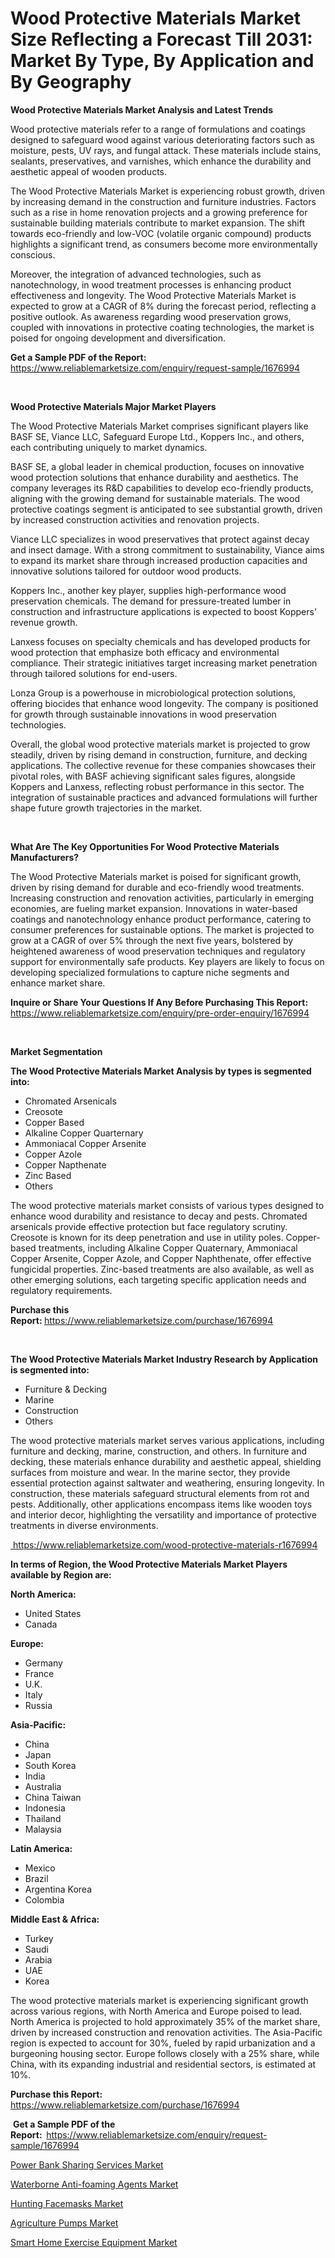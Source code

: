 <p><h1>Wood Protective Materials Market Size Reflecting a Forecast Till 2031: Market By Type, By Application and By Geography</h1></p><p><strong>Wood Protective Materials Market Analysis and Latest Trends</strong></p>
<p><p>Wood protective materials refer to a range of formulations and coatings designed to safeguard wood against various deteriorating factors such as moisture, pests, UV rays, and fungal attack. These materials include stains, sealants, preservatives, and varnishes, which enhance the durability and aesthetic appeal of wooden products. </p><p>The Wood Protective Materials Market is experiencing robust growth, driven by increasing demand in the construction and furniture industries. Factors such as a rise in home renovation projects and a growing preference for sustainable building materials contribute to market expansion. The shift towards eco-friendly and low-VOC (volatile organic compound) products highlights a significant trend, as consumers become more environmentally conscious.</p><p>Moreover, the integration of advanced technologies, such as nanotechnology, in wood treatment processes is enhancing product effectiveness and longevity. The Wood Protective Materials Market is expected to grow at a CAGR of 8% during the forecast period, reflecting a positive outlook. As awareness regarding wood preservation grows, coupled with innovations in protective coating technologies, the market is poised for ongoing development and diversification.</p></p>
<p><strong>Get a Sample PDF of the Report:&nbsp;</strong> <a href="https://www.reliablemarketsize.com/enquiry/request-sample/1676994?utm_campaign=1133&utm_medium=2&utm_source=Github&utm_content=ia&utm_term=18112024&utm_id=wood-protective-materials">https://www.reliablemarketsize.com/enquiry/request-sample/1676994</a></p>
<p>&nbsp;</p>
<p><strong>Wood Protective Materials Major Market Players</strong></p>
<p><p>The Wood Protective Materials Market comprises significant players like BASF SE, Viance LLC, Safeguard Europe Ltd., Koppers Inc., and others, each contributing uniquely to market dynamics. </p><p>BASF SE, a global leader in chemical production, focuses on innovative wood protection solutions that enhance durability and aesthetics. The company leverages its R&D capabilities to develop eco-friendly products, aligning with the growing demand for sustainable materials. The wood protective coatings segment is anticipated to see substantial growth, driven by increased construction activities and renovation projects.</p><p>Viance LLC specializes in wood preservatives that protect against decay and insect damage. With a strong commitment to sustainability, Viance aims to expand its market share through increased production capacities and innovative solutions tailored for outdoor wood products. </p><p>Koppers Inc., another key player, supplies high-performance wood preservation chemicals. The demand for pressure-treated lumber in construction and infrastructure applications is expected to boost Koppers' revenue growth. </p><p>Lanxess focuses on specialty chemicals and has developed products for wood protection that emphasize both efficacy and environmental compliance. Their strategic initiatives target increasing market penetration through tailored solutions for end-users.</p><p>Lonza Group is a powerhouse in microbiological protection solutions, offering biocides that enhance wood longevity. The company is positioned for growth through sustainable innovations in wood preservation technologies.</p><p>Overall, the global wood protective materials market is projected to grow steadily, driven by rising demand in construction, furniture, and decking applications. The collective revenue for these companies showcases their pivotal roles, with BASF achieving significant sales figures, alongside Koppers and Lanxess, reflecting robust performance in this sector. The integration of sustainable practices and advanced formulations will further shape future growth trajectories in the market.</p></p>
<p>&nbsp;</p>
<p><strong>What Are The Key Opportunities For Wood Protective Materials Manufacturers?</strong></p>
<p><p>The Wood Protective Materials market is poised for significant growth, driven by rising demand for durable and eco-friendly wood treatments. Increasing construction and renovation activities, particularly in emerging economies, are fueling market expansion. Innovations in water-based coatings and nanotechnology enhance product performance, catering to consumer preferences for sustainable options. The market is projected to grow at a CAGR of over 5% through the next five years, bolstered by heightened awareness of wood preservation techniques and regulatory support for environmentally safe products. Key players are likely to focus on developing specialized formulations to capture niche segments and enhance market share.</p></p>
<p><strong>Inquire or Share Your Questions If Any Before Purchasing This Report:</strong> <a href="https://www.reliablemarketsize.com/enquiry/pre-order-enquiry/1676994?utm_campaign=1133&utm_medium=2&utm_source=Github&utm_content=ia&utm_term=18112024&utm_id=wood-protective-materials">https://www.reliablemarketsize.com/enquiry/pre-order-enquiry/1676994</a></p>
<p>&nbsp;</p>
<p><strong>Market Segmentation</strong></p>
<p><strong>The Wood Protective Materials Market Analysis by types is segmented into:</strong></p>
<p><ul><li>Chromated Arsenicals</li><li>Creosote</li><li>Copper Based</li><li>Alkaline Copper Quarternary</li><li>Ammoniacal Copper Arsenite</li><li>Copper Azole</li><li>Copper Napthenate</li><li>Zinc Based</li><li>Others</li></ul></p>
<p><p>The wood protective materials market consists of various types designed to enhance wood durability and resistance to decay and pests. Chromated arsenicals provide effective protection but face regulatory scrutiny. Creosote is known for its deep penetration and use in utility poles. Copper-based treatments, including Alkaline Copper Quaternary, Ammoniacal Copper Arsenite, Copper Azole, and Copper Naphthenate, offer effective fungicidal properties. Zinc-based treatments are also available, as well as other emerging solutions, each targeting specific application needs and regulatory requirements.</p></p>
<p><strong>Purchase this Report:&nbsp;</strong><a href="https://www.reliablemarketsize.com/purchase/1676994?utm_campaign=1133&utm_medium=2&utm_source=Github&utm_content=ia&utm_term=18112024&utm_id=wood-protective-materials">https://www.reliablemarketsize.com/purchase/1676994</a></p>
<p>&nbsp;</p>
<p><strong>The Wood Protective Materials Market Industry Research by Application is segmented into:</strong></p>
<p><ul><li>Furniture & Decking</li><li>Marine</li><li>Construction</li><li>Others</li></ul></p>
<p><p>The wood protective materials market serves various applications, including furniture and decking, marine, construction, and others. In furniture and decking, these materials enhance durability and aesthetic appeal, shielding surfaces from moisture and wear. In the marine sector, they provide essential protection against saltwater and weathering, ensuring longevity. In construction, these materials safeguard structural elements from rot and pests. Additionally, other applications encompass items like wooden toys and interior decor, highlighting the versatility and importance of protective treatments in diverse environments.</p></p>
<p><a href="https://www.reliablemarketsize.com/wood-protective-materials-r1676994?utm_campaign=1133&utm_medium=2&utm_source=Github&utm_content=ia&utm_term=18112024&utm_id=wood-protective-materials">&nbsp;https://www.reliablemarketsize.com/wood-protective-materials-r1676994</a></p>
<p><strong>In terms of Region, the Wood Protective Materials Market Players available by Region are:</strong></p>
<p>
    <p> <strong> North America: </strong>
        <ul>
            <li>United States</li>
            <li>Canada</li>
        </ul>
        </p> 
    <p> <strong> Europe: </strong>
        <ul>
            <li>Germany</li>
            <li>France</li>
            <li>U.K.</li>
            <li>Italy</li>
            <li>Russia</li>
        </ul>
        </p> 
    <p> <strong> Asia-Pacific: </strong>
        <ul>
            <li>China</li>
            <li>Japan</li>
            <li>South Korea</li>
            <li>India</li>
            <li>Australia</li>
            <li>China Taiwan</li>
            <li>Indonesia</li>
            <li>Thailand</li>
            <li>Malaysia</li>
        </ul>
        </p> 
    <p> <strong> Latin America: </strong>
        <ul>
            <li>Mexico</li>
            <li>Brazil</li>
            <li>Argentina Korea</li>
            <li>Colombia</li>
        </ul>
        </p> 
    <p> <strong> Middle East & Africa: </strong>
        <ul>
            <li>Turkey</li>
            <li>Saudi</li>
            <li>Arabia</li>
            <li>UAE</li>
            <li>Korea</li>
        </ul>
    </p>
    </p>
<p><p>The wood protective materials market is experiencing significant growth across various regions, with North America and Europe poised to lead. North America is projected to hold approximately 35% of the market share, driven by increased construction and renovation activities. The Asia-Pacific region is expected to account for 30%, fueled by rapid urbanization and a burgeoning housing sector. Europe follows closely with a 25% share, while China, with its expanding industrial and residential sectors, is estimated at 10%.</p></p>
<p><strong>Purchase this Report: </strong><a href="https://www.reliablemarketsize.com/purchase/1676994?utm_campaign=1133&utm_medium=2&utm_source=Github&utm_content=ia&utm_term=18112024&utm_id=wood-protective-materials">https://www.reliablemarketsize.com/purchase/1676994</a></p>
<p>&nbsp;<strong>Get a Sample PDF of the Report:&nbsp;&nbsp;</strong><a href="https://www.reliablemarketsize.com/enquiry/request-sample/1676994?utm_campaign=1133&utm_medium=2&utm_source=Github&utm_content=ia&utm_term=18112024&utm_id=wood-protective-materials">https://www.reliablemarketsize.com/enquiry/request-sample/1676994</a></p>
<p><strong></strong></p>
<p><p><a href="https://issuu.com/reportprime-2/docs/power-bank-sharing-services-market-_5b1e4d3efdeacd?utm_campaign=1133&utm_medium=2&utm_source=Github&utm_content=ia&utm_term=18112024&utm_id=wood-protective-materials">Power Bank Sharing Services Market</a></p><p><a href="https://github.com/WillieWoodard/Market-Research-Report-List-7/blob/main/waterborne-anti-foaming-agents-market.md?utm_campaign=1133&utm_medium=2&utm_source=Github&utm_content=ia&utm_term=18112024&utm_id=wood-protective-materials">Waterborne Anti-foaming Agents Market</a></p><p><a href="https://www.linkedin.com/pulse/hunting-facemasks-industry-forecast-market-shifts-strategic-jmzce?utm_campaign=1133&utm_medium=2&utm_source=Github&utm_content=ia&utm_term=18112024&utm_id=wood-protective-materials">Hunting Facemasks Market</a></p><p><a href="https://www.linkedin.com/pulse/unlocking-growth-potential-strategic-analysis-agriculture-ilhde?utm_campaign=1133&utm_medium=2&utm_source=Github&utm_content=ia&utm_term=18112024&utm_id=wood-protective-materials">Agriculture Pumps Market</a></p><p><a href="https://issuu.com/reportprime-2/docs/smart-home-exercise-equipment-marke_7c1a5bac01149f?utm_campaign=1133&utm_medium=2&utm_source=Github&utm_content=ia&utm_term=18112024&utm_id=wood-protective-materials">Smart Home Exercise Equipment Market</a></p></p>